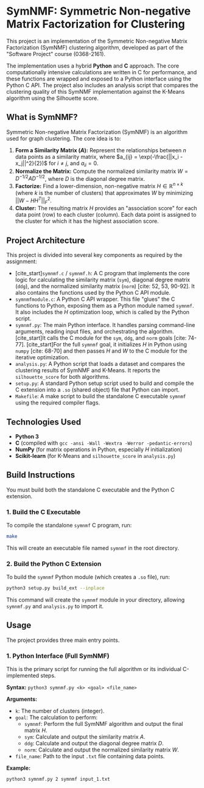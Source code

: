 # SymNMF: Symmetric Non-negative Matrix Factorization for Clustering

This project is an implementation of the Symmetric Non-negative Matrix Factorization (SymNMF) clustering algorithm, developed as part of the "Software Project" course (0368-2161).

The implementation uses a hybrid **Python** and **C** approach. The core computationally intensive calculations are written in C for performance, and these functions are wrapped and exposed to a Python interface using the Python C API. The project also includes an analysis script that compares the clustering quality of this SymNMF implementation against the K-Means algorithm using the Silhouette score.

## What is SymNMF?

Symmetric Non-negative Matrix Factorization (SymNMF) is an algorithm used for graph clustering. The core idea is to:
1.  **Form a Similarity Matrix ($A$):** Represent the relationships between $n$ data points as a similarity matrix, where $a_{ij} = \exp(-\frac{||x_i - x_j||^2}{2})$ for $i \neq j$, and $a_{ii} = 0$.
2.  **Normalize the Matrix:** Compute the normalized similarity matrix $W = D^{-1/2}AD^{-1/2}$, where $D$ is the diagonal degree matrix.
3.  **Factorize:** Find a lower-dimension, non-negative matrix $H \in \mathbb{R}^{n \times k}$ (where $k$ is the number of clusters) that approximates $W$ by minimizing $||W-HH^{T}||_{F}^{2}$.
4.  **Cluster:** The resulting matrix $H$ provides an "association score" for each data point (row) to each cluster (column). Each data point is assigned to the cluster for which it has the highest association score.

## Project Architecture

This project is divided into several key components as required by the assignment:

* [cite_start]`symnmf.c` / `symnmf.h`: A C program that implements the core logic for calculating the similarity matrix (`sym`), diagonal degree matrix (`ddg`), and the normalized similarity matrix (`norm`) [cite: 52, 53, 90-92]. It also contains the functions used by the Python C API module.
* `symnmfmodule.c`: A Python C API wrapper. This file "glues" the C functions to Python, exposing them as a Python module named `symnmf`. It also includes the $H$ optimization loop, which is called by the Python script.
* `symnmf.py`: The main Python interface. It handles parsing command-line arguments, reading input files, and orchestrating the algorithm. [cite_start]It calls the C module for the `sym`, `ddg`, and `norm` goals [cite: 74-77]. [cite_start]For the full `symnmf` goal, it initializes $H$ in Python using `numpy` [cite: 68-70] and then passes $H$ and $W$ to the C module for the iterative optimization.
* `analysis.py`: A Python script that loads a dataset and compares the clustering results of SymNMF and K-Means. It reports the `silhouette_score` for both algorithms.
* `setup.py`: A standard Python setup script used to build and compile the C extension into a `.so` (shared object) file that Python can import.
* `Makefile`: A make script to build the standalone C executable `symnmf` using the required compiler flags.

## Technologies Used

* **Python 3**
* **C** (compiled with `gcc -ansi -Wall -Wextra -Werror -pedantic-errors`)
* **NumPy** (for matrix operations in Python, especially $H$ initialization)
* **Scikit-learn** (for K-Means and `silhouette_score` in `analysis.py`)

## Build Instructions

You must build both the standalone C executable and the Python C extension.

### 1. Build the C Executable

To compile the standalone `symnmf` C program, run:

```bash
make
```
This will create an executable file named `symnmf` in the root directory.

### 2. Build the Python C Extension

To build the `symnmf` Python module (which creates a `.so` file), run:

```bash
python3 setup.py build_ext --inplace
```
This command will create the `symnmf` module in your directory, allowing `symnmf.py` and `analysis.py` to import it.

## Usage

The project provides three main entry points.

### 1. Python Interface (Full SymNMF)

This is the primary script for running the full algorithm or its individual C-implemented steps.

**Syntax:**
`python3 symnmf.py <k> <goal> <file_name>`

**Arguments:**
* `k`: The number of clusters (integer).
* `goal`: The calculation to perform:
    * `symnmf`: Perform the full SymNMF algorithm and output the final matrix $H$.
    * `sym`: Calculate and output the similarity matrix $A$.
    * `ddg`: Calculate and output the diagonal degree matrix $D$.
    * `norm`: Calculate and output the normalized similarity matrix $W$.
* `file_name`: Path to the input `.txt` file containing data points.

**Example:**
```bash
python3 symnmf.py 2 symnmf input_1.txt